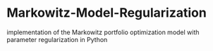 # Markowitz-Model-Regularization
implementation of the Markowitz portfolio optimization model with parameter regularization in Python
